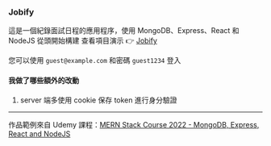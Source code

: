 ### Jobify

這是一個紀錄面試日程的應用程序，使用 MongoDB、Express、React 和 NodeJS 從頭開始構建
查看項目演示 👉 [Jobify](http://aaa.com 'Jobify')

您可以使用 `guest@example.com` 和密碼 `guest1234` 登入

#### 我做了哪些額外的改動

1. server 端多使用 cookie 保存 token 進行身分驗證

---

作品範例來自 Udemy 課程：[MERN Stack Course 2022 - MongoDB, Express, React and NodeJS](https://www.udemy.com/share/105HjC3@TL9nn4lxZGXzFFGBGLSSb5XTc-19LhMj9yJHMcNvnaW0RmpcCaOBHPzLSMz-_xhjzw==/ 'MERN Stack Course 2022 - MongoDB, Express, React and NodeJS')
